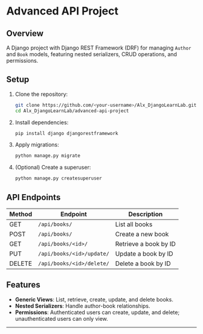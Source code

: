 # Advanced API Project

## Overview
A Django project with Django REST Framework (DRF) for managing `Author` and `Book` models, featuring nested serializers, CRUD operations, and permissions.

## Setup

1. Clone the repository:

    ```bash
    git clone https://github.com/<your-username>/Alx_DjangoLearnLab.git
    cd Alx_DjangoLearnLab/advanced-api-project
    ```

2. Install dependencies:

    ```bash
    pip install django djangorestframework
    ```

3. Apply migrations:

    ```bash
    python manage.py migrate
    ```

4. (Optional) Create a superuser:

    ```bash
    python manage.py createsuperuser
    ```

## API Endpoints

| Method | Endpoint                 | Description                   |
|--------|--------------------------|-------------------------------|
| GET    | `/api/books/`             | List all books                |
| POST   | `/api/books/`             | Create a new book             |
| GET    | `/api/books/<id>/`        | Retrieve a book by ID         |
| PUT    | `/api/books/<id>/update/` | Update a book by ID           |
| DELETE | `/api/books/<id>/delete/` | Delete a book by ID           |

## Features
- **Generic Views**: List, retrieve, create, update, and delete books.
- **Nested Serializers**: Handle author-book relationships.
- **Permissions**: Authenticated users can create, update, and delete; unauthenticated users can only view.

---
